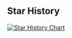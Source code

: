 ## Star History

[![Star History Chart](https://api.star-history.com/svg?repos=SatsuyaSystems/mimi-bot&type=Timeline)](https://www.star-history.com/#SatsuyaSystems/mimi-bot&Timeline)
